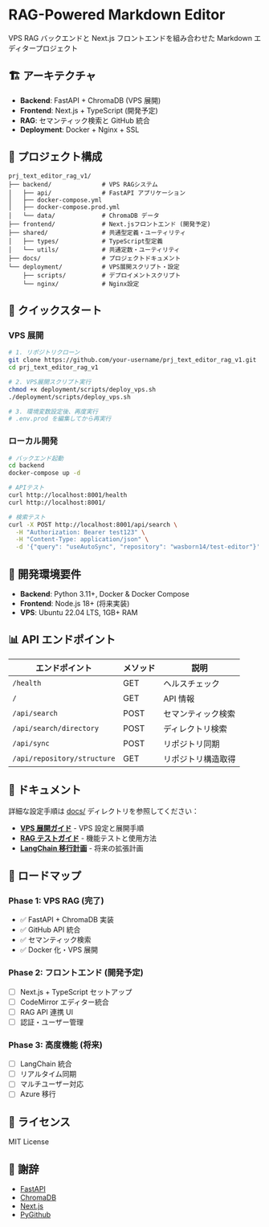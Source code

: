 # RAG-Powered Markdown Editor

VPS RAG バックエンドと Next.js フロントエンドを組み合わせた Markdown エディタープロジェクト

## 🏗️ アーキテクチャ

- **Backend**: FastAPI + ChromaDB (VPS 展開)
- **Frontend**: Next.js + TypeScript (開発予定)
- **RAG**: セマンティック検索と GitHub 統合
- **Deployment**: Docker + Nginx + SSL

## 📁 プロジェクト構成

```
prj_text_editor_rag_v1/
├── backend/              # VPS RAGシステム
│   ├── api/              # FastAPI アプリケーション
│   ├── docker-compose.yml
│   ├── docker-compose.prod.yml
│   └── data/             # ChromaDB データ
├── frontend/             # Next.jsフロントエンド (開発予定)
├── shared/               # 共通型定義・ユーティリティ
│   ├── types/            # TypeScript型定義
│   └── utils/            # 共通定数・ユーティリティ
├── docs/                 # プロジェクトドキュメント
└── deployment/           # VPS展開スクリプト・設定
    ├── scripts/          # デプロイメントスクリプト
    └── nginx/            # Nginx設定
```

## 🚀 クイックスタート

### VPS 展開

```bash
# 1. リポジトリクローン
git clone https://github.com/your-username/prj_text_editor_rag_v1.git
cd prj_text_editor_rag_v1

# 2. VPS展開スクリプト実行
chmod +x deployment/scripts/deploy_vps.sh
./deployment/scripts/deploy_vps.sh

# 3. 環境変数設定後、再度実行
# .env.prod を編集してから再実行
```

### ローカル開発

```bash
# バックエンド起動
cd backend
docker-compose up -d

# APIテスト
curl http://localhost:8001/health
curl http://localhost:8001/

# 検索テスト
curl -X POST http://localhost:8001/api/search \
  -H "Authorization: Bearer test123" \
  -H "Content-Type: application/json" \
  -d '{"query": "useAutoSync", "repository": "wasborn14/test-editor"}'
```

## 🔧 開発環境要件

- **Backend**: Python 3.11+, Docker & Docker Compose
- **Frontend**: Node.js 18+ (将来実装)
- **VPS**: Ubuntu 22.04 LTS, 1GB+ RAM

## 📊 API エンドポイント

| エンドポイント              | メソッド | 説明               |
| --------------------------- | -------- | ------------------ |
| `/health`                   | GET      | ヘルスチェック     |
| `/`                         | GET      | API 情報           |
| `/api/search`               | POST     | セマンティック検索 |
| `/api/search/directory`     | POST     | ディレクトリ検索   |
| `/api/sync`                 | POST     | リポジトリ同期     |
| `/api/repository/structure` | GET      | リポジトリ構造取得 |

## 📖 ドキュメント

詳細な設定手順は [docs/](./docs/) ディレクトリを参照してください：

- [**VPS 展開ガイド**](./docs/10_VPS_DEPLOYMENT_FIRST_STRATEGY.md) - VPS 設定と展開手順
- [**RAG テストガイド**](./docs/08_VPS_RAG_TESTING_GUIDE.md) - 機能テストと使用方法
- [**LangChain 移行計画**](./docs/09_LANGCHAIN_MIGRATION_PLAN.md) - 将来の拡張計画

## 🎯 ロードマップ

### Phase 1: VPS RAG (完了)

- ✅ FastAPI + ChromaDB 実装
- ✅ GitHub API 統合
- ✅ セマンティック検索
- ✅ Docker 化・VPS 展開

### Phase 2: フロントエンド (開発予定)

- [ ] Next.js + TypeScript セットアップ
- [ ] CodeMirror エディター統合
- [ ] RAG API 連携 UI
- [ ] 認証・ユーザー管理

### Phase 3: 高度機能 (将来)

- [ ] LangChain 統合
- [ ] リアルタイム同期
- [ ] マルチユーザー対応
- [ ] Azure 移行

## 📄 ライセンス

MIT License

## 🙏 謝辞

- [FastAPI](https://fastapi.tiangolo.com/)
- [ChromaDB](https://www.trychroma.com/)
- [Next.js](https://nextjs.org/)
- [PyGithub](https://github.com/PyGithub/PyGithub)
